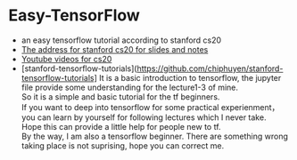 # Easy-TensorFlow
- an easy tensorflow tutorial according to stanford cs20
- [The address for stanford cs20 for slides and notes](https://web.stanford.edu/class/cs20si/syllabus.html)
- [Youtube videos for cs20](https://www.youtube.com/watch?v=g-EvyKpZjmQ&list=PLDuNt91tg0urwwTQNKyUbncSDvMEl74ww)  
- [stanford-tensorflow-tutorials](https://github.com/chiphuyen/stanford-tensorflow-tutorials]
It is a basic introduction to tensorflow, the jupyter file provide some understanding for the lecture1-3 of mine.  
So it is a simple and basic tutorial for the tf beginners.  
If you want to deep into tensorflow for some practical experienment，you can learn by yourself for following lectures which I never take.  
Hope this can provide a little help for people new to tf.  
By the way, I am also a tensorflow beginner. There are something wrong taking place is not suprising, hope you can correct me.
